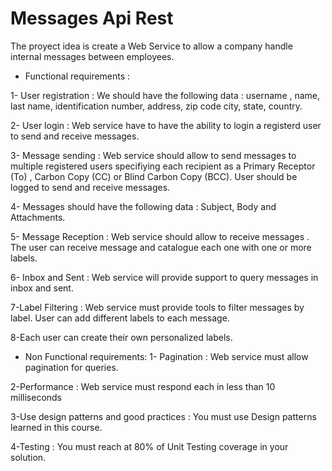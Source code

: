 # Messages Api Rest

The proyect idea is create a Web Service to allow a company handle  internal messages between employees.

* Functional requirements :

1- User registration : We should have the following data : username , name, last name, identification number, address, zip code city, state, country.

2- User login : Web service have to have the ability to login a registerd user to send and receive messages.

3- Message sending : Web service should allow to send messages to multiple registered users specifiying each recipient as a Primary Receptor (To) , Carbon Copy (CC) or Blind Carbon Copy (BCC). 
User should be logged to send and receive messages. 

4- Messages should have the following data : Subject, Body and Attachments.

5- Message Reception : Web service should allow to receive messages . The user can receive message and catalogue each one with one or more labels.

6- Inbox and Sent : Web service will provide support to query messages in inbox and sent.

7-Label Filtering : Web service must provide tools to filter messages by label. User can add different labels to each message.

8-Each user can create their own personalized labels.

* Non Functional requirements:
1- Pagination : Web service must allow pagination for queries.

2-Performance : Web service must respond each in less than 10 milliseconds

3-Use design patterns and good practices : You must use Design patterns learned in this course.

4-Testing : You must reach at 80% of Unit Testing coverage in your solution.
